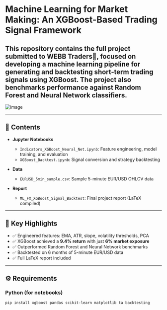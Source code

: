# Machine Learning for Market Making: An XGBoost-Based Trading Signal Framework

This repository contains the full project submitted to WEBB Traders💖, focused on developing a machine learning pipeline for generating and backtesting short-term trading signals using XGBoost. The project also benchmarks performance against Random Forest and Neural Network classifiers.
---
![image](https://github.com/user-attachments/assets/73263822-1d0d-418a-aef3-ccb774508a7c)

---

## 📁 Contents

- **Jupyter Notebooks**
  - `Indicators_XGBoost_Neural_Net.ipynb`: Feature engineering, model training, and evaluation
  - `XGBoost_Backtest.ipynb`: Signal conversion and strategy backtesting

- **Data**
  - `EURUSD_5min_sample.csv`: Sample 5-minute EUR/USD OHLCV data

- **Report**
  - `ML_FX_XGBoost_Signal_Backtest`: Final project report (LaTeX compiled)
 

---

## 🚀 Key Highlights

- ✅ Engineered features: EMA, ATR, slope, volatility thresholds, PCA
- ✅ XGBoost achieved a **9.4% return** with just **6% market exposure**
- ✅ Outperformed Random Forest and Neural Network benchmarks
- ✅ Backtested on 6 months of 5-minute EUR/USD data
- ✅ Full LaTeX report included

---

## ⚙️ Requirements

### Python (for notebooks)

```bash
pip install xgboost pandas scikit-learn matplotlib ta backtesting
